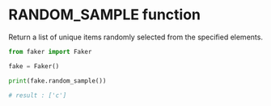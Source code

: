 # **RANDOM_SAMPLE** function

Return a list of unique items randomly selected from the specified elements.

```py
from faker import Faker

fake = Faker()

print(fake.random_sample())

# result : ['c']
```
